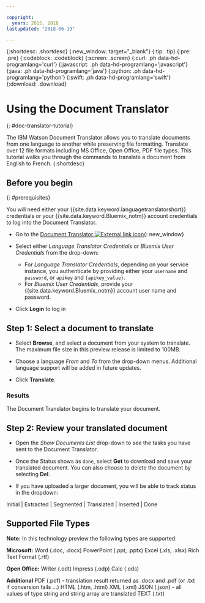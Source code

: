```yaml
---

copyright:
  years: 2015, 2018
lastupdated: "2018-06-19"

---
```

<!-- Attribute definitions -->
{:shortdesc: .shortdesc}
{:new_window: target="_blank"}
{:tip: .tip}
{:pre: .pre}
{:codeblock: .codeblock}
{:screen: .screen}
{:curl: .ph data-hd-programlang='curl'}
{:javascript: .ph data-hd-programlang='javascript'}
{:java: .ph data-hd-programlang='java'}
{:python: .ph data-hd-programlang='python'}
{:swift: .ph data-hd-programlang='swift'}
{:download: .download}

# Using the Document Translator
{: #doc-translator-tutorial}

The IBM Watson Document Translator allows you to translate documents from one language to another while preserving file formatting. Translate over 12 file formats including MS Office, Open Office, PDF file types. This tutorial walks you through the commands to translate a document from English to French.
{:shortdesc}

## Before you begin
{: #prerequisites}

You will need either your {{site.data.keyword.languagetranslatorshort}} credentials or your {{site.data.keyword.Bluemix_notm}} account credentials to log into the Document Translator.

- Go to the [Document Translator ![External link icon](../../icons/launch-glyph.svg "External link icon")](ibm.biz/doc-translator){: new_window}

- Select either *Language Translator Credentials* or *Bluemix User Credentials* from the drop-down:

    - For *Language Translator Credentials*, depending on your service instance, you authenticate by providing either your `username` and `password`, or `apikey` and `{apikey_value}`.
    - For *Bluemix User Credentials*, provide your {{site.data.keyword.Bluemix_notm}} account user name and password.

- Click **Login** to log in

## Step 1: Select a document to translate

- Select **Browse**, and select a document from your system to translate. The maximum file size in this preview release is limited to 100MB.

- Choose a language *From* and *To* from the drop-down menus. Additional language support will be added in future updates.

- Click **Translate**.

### Results
The Document Translator begins to translate your document.

## Step 2: Review your translated document

- Open the *Show Documents List* drop-down to see the tasks you have sent to the Document Translator.

- Once the Status shows as `done`, select **Get** to download and save your translated document. You can also choose to delete the document by selecting **Del**.

- If you have uploaded a larger document, you will be able to track status in the dropdown: 

Initial | Extracted | Segmented | Translated | Inserted | Done

## Supported File Types

**Note:** In this technology preview the following types are supported:

**Microsoft:**
Word (.doc, .docx)
PowerPoint (.ppt, .pptx)
Excel (.xls, .xlsx)
Rich Text Format (.rtf)

**Open Office:**
Writer (.odt)
Impress (.odp)
Calc (.ods)

**Additional**
PDF (.pdf) - translation result returned as .docx and .pdf (or .txt if conversion fails ...)
HTML (.htm, .html)
XML (.xml)
JSON (.json) - all values of type string and string array are translated
TEXT (.txt)
